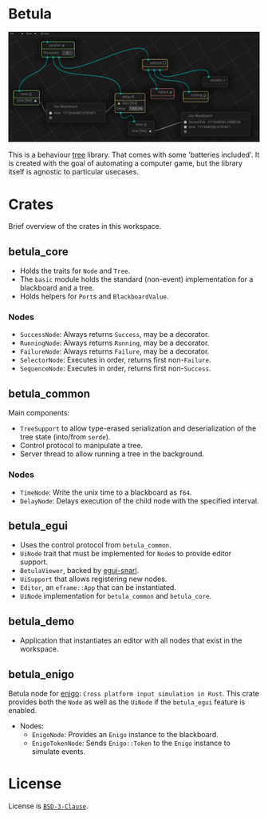 # Betula

![banner](./media/second_tick_tree.png)

This is a behaviour [tree](https://en.wikipedia.org/wiki/Birch) library. That comes with some 'batteries included'.
It is created with the goal of automating a computer game, but the library itself is agnostic to particular usecases.


# Crates

Brief overview of the crates in this workspace.

## betula_core
- Holds the traits for `Node` and `Tree`.
- The `basic` module holds the standard (non-event) implementation for a blackboard and a tree.
- Holds helpers for `Port`s and `BlackboardValue`.
### Nodes
  - `SuccessNode`: Always returns `Success`, may be a decorator.
  - `RunningNode`: Always returns `Running`, may be a decorator.
  - `FailureNode`: Always returns `Failure`, may be a decorator.
  - `SelectorNode`: Executes in order, returns first non-`Failure`.
  - `SequenceNode`: Executes in order, returns first non-`Success`.


## betula_common
Main components:
- `TreeSupport` to allow type-erased serialization and deserialization of the tree state (into/from `serde`).
- Control protocol to manipulate a tree.
- Server thread to allow running a tree in the background.

### Nodes
  - `TimeNode`: Write the unix time to a blackboard as `f64`.
  - `DelayNode`: Delays execution of the child node with the specified interval.

## betula_egui
- Uses the control protocol from `betula_common`.
- `UiNode` trait that must be implemented for `Node`s to provide editor support.
- `BetulaViewer`, backed by [egui-snarl](https://github.com/zakarumych/egui-snarl).
- `UiSupport` that allows registering new nodes.
- `Editor`, an `eframe::App` that can be instantiated.
- `UiNode` implementation for `betula_common` and `betula_core`.

## betula_demo
- Application that instantiates an editor with all nodes that exist in the workspace.

## betula_enigo
Betula node for [enigo](https://github.com/enigo-rs/enigo): `Cross platform input simulation in Rust`.
This crate provides both the `Node` as well as the `UiNode` if the `betula_egui` feature is enabled.

- Nodes:
  - `EnigoNode`: Provides an `Enigo` instance to the blackboard.
  - `EnigoTokenNode`: Sends `Enigo::Token` to the `Enigo` instance to simulate events. 






# License
License is [`BSD-3-Clause`](./LICENSE).
